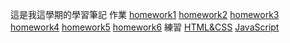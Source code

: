 這是我這學期的學習筆記
作業
[homework1](https://github.com/kalen2019/homework/tree/master/homework1)
[homework2](https://github.com/kalen2019/homework/tree/master/homework2)
[homework3](https://github.com/kalen2019/homework/tree/master/homework3)
[homework4](https://github.com/kalen2019/homework/tree/master/homework4)
[homework5](https://github.com/kalen2019/homework/tree/master/homework5)
[homework6](https://github.com/kalen2019/homework/tree/master/homework6)
練習
[HTML&CSS](https://github.com/kalen2019/Learnning/tree/master/Html%26Css)
[JavaScript](https://github.com/kalen2019/Learnning/tree/master/JavaScript)